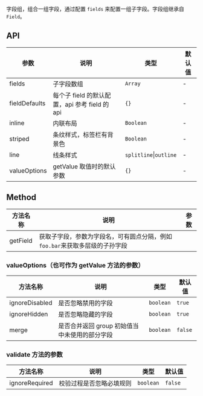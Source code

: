 字段组，组合一组字段，通过配置 `fields` 来配置一组子字段。字段组继承自 `Field`。

## API

| 参数          | 说明                                           | 类型                   | 默认值 |
| ------------- | ---------------------------------------------- | ---------------------- | ------ |
| fields        | 子字段数组                                     | `Array`                | -      |
| fieldDefaults | 每个子 field 的默认配置，api 参考 field 的 api | `{}`                   | -      |
| inline        | 内联布局                                       | `Boolean`              | -      |
| striped       | 条纹样式，标签栏有背景色                       | `Boolean`              | -      |
| line          | 线条样式                                       | `splitline`\|`outline` | -      |
| valueOptions  | getValue 取值时的默认参数                      | `{}`                   | -      |


## Method

| 方法名称 | 说明                                                                        | 参数 |
| -------- | --------------------------------------------------------------------------- | ---- |
| getField | 获取子字段，参数为字段名，可有圆点分隔，例如`foo.bar`来获取多层级的子孙字段 |      |


### valueOptions（也可作为 getValue 方法的参数）

| 方法名称       | 说明                                          | 类型      | 默认值  |
| -------------- | --------------------------------------------- | --------- | ------- |
| ignoreDisabled | 是否忽略禁用的字段                            | `boolean` | `true`  |
| ignoreHidden   | 是否忽略隐藏的字段                            | `boolean` | `true`  |
| merge          | 是否合并返回 group 初始值当中未使用的部分字段 | `boolean` | `false` |

### validate 方法的参数

| 方法名称       | 说明                     | 类型      | 默认值  |
| -------------- | ------------------------ | --------- | ------- |
| ignoreRequired | 校验过程是否忽略必填规则 | `boolean` | `false` |
